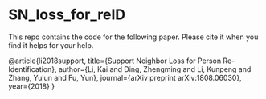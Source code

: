 # SN_loss_for_reID
This repo contains the code for the following paper. Please cite it when you find it helps for your help.


  @article{li2018support,
    title={Support Neighbor Loss for Person Re-Identification},
    author={Li, Kai and Ding, Zhengming and Li, Kunpeng and Zhang, Yulun and Fu, Yun},
    journal={arXiv preprint arXiv:1808.06030},
    year={2018}
  }

